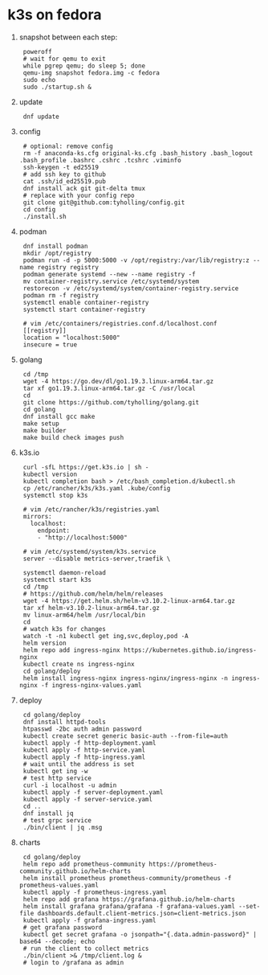# k3s on fedora

1. snapshot between each step:

		poweroff
		# wait for qemu to exit
		while pgrep qemu; do sleep 5; done
		qemu-img snapshot fedora.img -c fedora
		sudo echo
		sudo ./startup.sh &

1. update

		dnf update

1. config

		# optional: remove config
		rm -f anaconda-ks.cfg original-ks.cfg .bash_history .bash_logout .bash_profile .bashrc .cshrc .tcshrc .viminfo
		ssh-keygen -t ed25519
		# add ssh key to github
		cat .ssh/id_ed25519.pub
		dnf install ack git git-delta tmux
		# replace with your config repo
		git clone git@github.com:tyholling/config.git
		cd config
		./install.sh

1. podman

		dnf install podman
		mkdir /opt/registry
		podman run -d -p 5000:5000 -v /opt/registry:/var/lib/registry:z --name registry registry
		podman generate systemd --new --name registry -f
		mv container-registry.service /etc/systemd/system
		restorecon -v /etc/systemd/system/container-registry.service
		podman rm -f registry
		systemctl enable container-registry
		systemctl start container-registry

		# vim /etc/containers/registries.conf.d/localhost.conf
		[[registry]]
		location = "localhost:5000"
		insecure = true

1. golang

		cd /tmp
		wget -4 https://go.dev/dl/go1.19.3.linux-arm64.tar.gz
		tar xf go1.19.3.linux-arm64.tar.gz -C /usr/local
		cd
		git clone https://github.com/tyholling/golang.git
		cd golang
		dnf install gcc make
		make setup
		make builder
		make build check images push

1. k3s.io

		curl -sfL https://get.k3s.io | sh -
		kubectl version
		kubectl completion bash > /etc/bash_completion.d/kubectl.sh
		cp /etc/rancher/k3s/k3s.yaml .kube/config
		systemctl stop k3s

		# vim /etc/rancher/k3s/registries.yaml
		mirrors:
		  localhost:
		    endpoint:
		    - "http://localhost:5000"

		# vim /etc/systemd/system/k3s.service
		server --disable metrics-server,traefik \

		systemctl daemon-reload
		systemctl start k3s
		cd /tmp
		# https://github.com/helm/helm/releases
		wget -4 https://get.helm.sh/helm-v3.10.2-linux-arm64.tar.gz
		tar xf helm-v3.10.2-linux-arm64.tar.gz
		mv linux-arm64/helm /usr/local/bin
		cd
		# watch k3s for changes
		watch -t -n1 kubectl get ing,svc,deploy,pod -A
		helm version
		helm repo add ingress-nginx https://kubernetes.github.io/ingress-nginx
		kubectl create ns ingress-nginx
		cd golang/deploy
		helm install ingress-nginx ingress-nginx/ingress-nginx -n ingress-nginx -f ingress-nginx-values.yaml

1. deploy

		cd golang/deploy
		dnf install httpd-tools
		htpasswd -2bc auth admin password
		kubectl create secret generic basic-auth --from-file=auth
		kubectl apply -f http-deployment.yaml
		kubectl apply -f http-service.yaml
		kubectl apply -f http-ingress.yaml
		# wait until the address is set
		kubectl get ing -w
		# test http service
		curl -i localhost -u admin
		kubectl apply -f server-deployment.yaml
		kubectl apply -f server-service.yaml
		cd ..
		dnf install jq
		# test grpc service
		./bin/client | jq .msg

1. charts

		cd golang/deploy
		helm repo add prometheus-community https://prometheus-community.github.io/helm-charts
		helm install prometheus prometheus-community/prometheus -f prometheus-values.yaml
		kubectl apply -f prometheus-ingress.yaml
		helm repo add grafana https://grafana.github.io/helm-charts
		helm install grafana grafana/grafana -f grafana-values.yaml --set-file dashboards.default.client-metrics.json=client-metrics.json
		kubectl apply -f grafana-ingress.yaml
		# get grafana password
		kubectl get secret grafana -o jsonpath="{.data.admin-password}" | base64 --decode; echo
		# run the client to collect metrics
		./bin/client >& /tmp/client.log &
		# login to /grafana as admin
